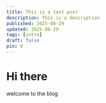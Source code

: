 ```yaml
---
title: This is a test post
description: This is a description
published: 2025-08-29
updated: 2025-08-29
tags: [intro]
draft: false
pin: 0
---
```

# Hi there

welcome to the blog